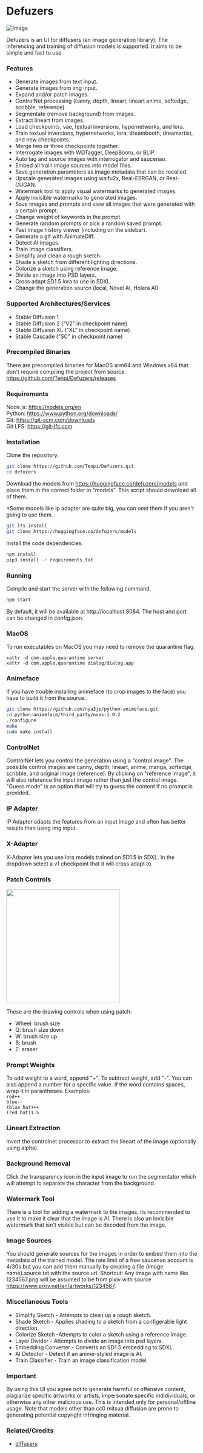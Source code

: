 # Defuzers

![Image](https://github.com/Tenpi/Defuser/blob/main/assets/images/readme.png?raw=true)

Defuzers is an UI for diffusers (an image generation library). The inferencing and training of diffusion 
models is supported. It aims to be simple and fast to use.

### Features
- Generate images from text input.
- Generate images from img input.
- Expand and/or patch images.
- ControlNet processing (canny, depth, lineart, lineart anime, softedge, scribble, reference).
- Segmentate (remove background) from images.
- Extract lineart from images.
- Load checkpoints, vae, textual inversions, hypernetworks, and lora.
- Train textual inversions, hypernetworks, lora, dreambooth, dreamartist, and new checkpoints.
- Merge two or three checkpoints together.
- Interrogate images with WDTagger, DeepBooru, or BLIP.
- Auto tag and source images with interrogator and saucenao.
- Embed all train image sources into model files.
- Save generation parameters as image metadata that can be recalled.
- Upscale generated images using waifu2x, Real-ESRGAN, or Real-CUGAN.
- Watermark tool to apply visual watermarks to generated images.
- Apply invisible watermarks to generated images.
- Save images and prompts and view all images that were generated with a certain prompt.
- Change weight of keywords in the prompt.
- Generate random prompts or pick a random saved prompt.
- Past image history viewer (including on the sidebar).
- Generate a gif with AnimateDiff.
- Detect AI images.
- Train image classifiers.
- Simplify and clean a rough sketch.
- Shade a sketch from different lighting directions.
- Colorize a sketch using reference image.
- Divide an image into PSD layers.
- Cross adapt SD1.5 lora to use in SDXL.
- Change the generation source (local, Novel AI, Holara AI)

### Supported Architectures/Services
- Stable Diffusion 1
- Stable Diffusion 2 ("V2" in checkpoint name)
- Stable Diffusion XL ("XL" in checkpoint name)
- Stable Cascade ("SC" in checkpoint name)

### Precompiled Binaries

There are precompiled binaries for MacOS arm64 and Windows x64 
that don't require compiling the project from source. \
https://github.com/Tenpi/Defuzers/releases 

### Requirements

Node.js: https://nodejs.org/en \
Python: https://www.python.org/downloads/ \
Git: https://git-scm.com/downloads \
Git LFS: https://git-lfs.com

### Installation

Clone the repository.
```sh
git clone https://github.com/Tenpi/Defuzers.git
cd defuzers
```

Download the models from https://huggingface.co/defuzers/models
and place them in the correct folder in "models". This script 
should download all of them. 

*Some models like ip adapter are quite big, you can omit them if 
you aren't going to use them.
```sh
git lfs install
git clone https://huggingface.co/defuzers/models
```

Install the code dependencies.
```sh
npm install
pip3 install -r requirements.txt
```

### Running

Compile and start the server with the following command.
```sh
npm start
```

By default, it will be available at http://localhost:8084. The 
host and port can be changed in config.json.

### MacOS

To run executables on MacOS you may need to remove the quarantine flag. 

```
xattr -d com.apple.quarantine server
xattr -d com.apple.quarantine dialog/dialog.app
```

### Animeface

If you have trouble installing animeface (to crop images to the face) you have to build it from the source.
```sh
git clone https://github.com/nya3jp/python-animeface.git
cd python-animeface/third_party/nvxs-1.0.2
./configure
make
sudo make install
```

### ControlNet

ControlNet lets you control the generation using a "control image". The possible control images are canny, depth,
lineart, anime, manga, softedge, scribble, and original image (reference). By clicking on "reference image", it will
also reference the input image rather than just the control image. "Guess mode" is an option that will try to guess the
content if no prompt is provided.

### IP Adapter

IP Adapter adapts the features from an input image and often has better results than using img input.

### X-Adapter

X-Adapter lets you use lora models trained on SD1.5 in SDXL. In the dropdown select a v1 checkpoint that it will cross adapt to.

### Patch Controls

<img height="300" src="https://github.com/Tenpi/Defuser/blob/main/assets/images/patch.png?raw=true"/>

These are the drawing controls when using patch:
- Wheel: brush size
- Q: brush size down
- W: brush size up
- B: brush
- E: eraser

### Prompt Weights

To add weight to a word, append "+". To subtract weight, add "-". You can also append a number for a specific value. If the word
contains spaces, wrap it in parantheses. Examples: \
`red++` \
`blue--` \
`(blue hat)++` \
`(red hat)1.5`

### Lineart Extraction

Invert the controlnet processor to extract the lineart of the image (optionally using alpha).

### Background Removal

Click the transparency icon in the input image to run the segmentator which will attempt to separate the character from the background.

### Watermark Tool

There is a tool for adding a watermark to the images, its recommended to use it to make it clear that the image is AI. There is 
also an invisible watermark that isn't visible but can be decoded from the image.

### Image Sources

You should generate sources for the images in order to embed them into the metadata of the trained model. The rate limit of 
a free saucenao account is 4/30s but you can add them manually by creating a file {image name}.source.txt with the source url. 
Shortcut: Any image with name like 1234567.png will be assumed to be from pixiv with source https://www.pixiv.net/en/artworks/1234567. 

### Miscellaneous Tools
- Simplify Sketch - Attempts to clean up a rough sketch.
- Shade Sketch - Applies shading to a sketch from a configerable light direction.
- Colorize Sketch -Attempts to color a sketch using a reference image.
- Layer Divider - Attempts to divide an image into psd layers.
- Embedding Converter - Converts an SD1.5 embedding to SDXL.
- AI Detector - Detect if an anime-styled image is AI.
- Train Classifier - Train an image classification model.

### Important

By using this UI you agree not to generate harmful or offensive content, plagiarize specific artworks or artists, impersonate 
specific indidividuals, or otherwise any other malicious use. This is intended only for personal/offline usage. Note that models 
other than cc0 mitsua diffusion are prone to generating potential copyright infringing material.

### Related/Credits

- [diffusers](https://github.com/huggingface/diffusers)
